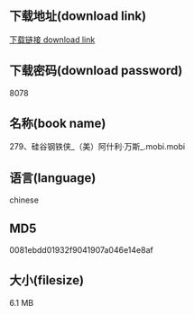 ## 下载地址(download link)
[下载链接 download link](https://voluble-croquembouche-d321dc.netlify.app/?s=279%E3%80%81%E7%A1%85%E8%B0%B7%E9%92%A2%E9%93%81%E4%BE%A0_%EF%BC%88%E7%BE%8E%EF%BC%89%E9%98%BF%E4%BB%80%E5%88%A9%C2%B7%E4%B8%87%E6%96%AF_.mobi)

## 下载密码(download password)
8078

## 名称(book name)
279、硅谷钢铁侠_（美）阿什利·万斯_.mobi.mobi

## 语言(language)
chinese

## MD5
0081ebdd01932f9041907a046e14e8af

## 大小(filesize)
6.1 MB

